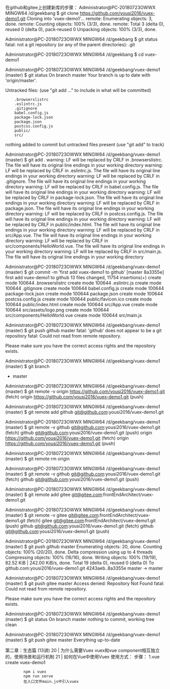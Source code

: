 
在github和gitee上创建新库的步骤：
Administrator@PC-20180723OWWX MINGW64 /d/geekbang
$ git clone https://github.com/yousi2016/vuex-demo1.git
Cloning into 'vuex-demo1'...
remote: Enumerating objects: 3, done.
remote: Counting objects: 100% (3/3), done.
remote: Total 3 (delta 0), reused 0 (delta 0), pack-reused 0
Unpacking objects: 100% (3/3), done.

Administrator@PC-20180723OWWX MINGW64 /d/geekbang
$ git status
fatal: not a git repository (or any of the parent directories): .git

Administrator@PC-20180723OWWX MINGW64 /d/geekbang
$ cd vuex-demo1

Administrator@PC-20180723OWWX MINGW64 /d/geekbang/vuex-demo1 (master)
$ git status
On branch master
Your branch is up to date with 'origin/master'.

Untracked files:
  (use "git add <file>..." to include in what will be committed)

        .browserslistrc
        .eslintrc.js
        .gitignore
        babel.config.js
        package-lock.json
        package.json
        postcss.config.js
        public/
        src/

nothing added to commit but untracked files present (use "git add" to track)

Administrator@PC-20180723OWWX MINGW64 /d/geekbang/vuex-demo1 (master)
$ git add .
warning: LF will be replaced by CRLF in .browserslistrc.
The file will have its original line endings in your working directory
warning: LF will be replaced by CRLF in .eslintrc.js.
The file will have its original line endings in your working directory
warning: LF will be replaced by CRLF in .gitignore.
The file will have its original line endings in your working directory
warning: LF will be replaced by CRLF in babel.config.js.
The file will have its original line endings in your working directory
warning: LF will be replaced by CRLF in package-lock.json.
The file will have its original line endings in your working directory
warning: LF will be replaced by CRLF in package.json.
The file will have its original line endings in your working directory
warning: LF will be replaced by CRLF in postcss.config.js.
The file will have its original line endings in your working directory
warning: LF will be replaced by CRLF in public/index.html.
The file will have its original line endings in your working directory
warning: LF will be replaced by CRLF in src/App.vue.
The file will have its original line endings in your working directory
warning: LF will be replaced by CRLF in src/components/HelloWorld.vue.
The file will have its original line endings in your working directory
warning: LF will be replaced by CRLF in src/main.js.
The file will have its original line endings in your working directory

Administrator@PC-20180723OWWX MINGW64 /d/geekbang/vuex-demo1 (master)
$ git commit -m 'first add vuex-demo1 to github'
[master 8a3355e] first add vuex-demo1 to github
 13 files changed, 11754 insertions(+)
 create mode 100644 .browserslistrc
 create mode 100644 .eslintrc.js
 create mode 100644 .gitignore
 create mode 100644 babel.config.js
 create mode 100644 package-lock.json
 create mode 100644 package.json
 create mode 100644 postcss.config.js
 create mode 100644 public/favicon.ico
 create mode 100644 public/index.html
 create mode 100644 src/App.vue
 create mode 100644 src/assets/logo.png
 create mode 100644 src/components/HelloWorld.vue
 create mode 100644 src/main.js

Administrator@PC-20180723OWWX MINGW64 /d/geekbang/vuex-demo1 (master)
$ git push github master
fatal: 'github' does not appear to be a git repository
fatal: Could not read from remote repository.

Please make sure you have the correct access rights
and the repository exists.

Administrator@PC-20180723OWWX MINGW64 /d/geekbang/vuex-demo1 (master)
$ git branch
* master

Administrator@PC-20180723OWWX MINGW64 /d/geekbang/vuex-demo1 (master)
$ git remote -v
origin  https://github.com/yousi2016/vuex-demo1.git (fetch)
origin  https://github.com/yousi2016/vuex-demo1.git (push)

Administrator@PC-20180723OWWX MINGW64 /d/geekbang/vuex-demo1 (master)
$ git remote add github git@github.com:yousi2016/vuex-demo1.git

Administrator@PC-20180723OWWX MINGW64 /d/geekbang/vuex-demo1 (master)
$ git remote -v
github  git@github.com:yousi2016/vuex-demo1.git (fetch)
github  git@github.com:yousi2016/vuex-demo1.git (push)
origin  https://github.com/yousi2016/vuex-demo1.git (fetch)
origin  https://github.com/yousi2016/vuex-demo1.git (push)

Administrator@PC-20180723OWWX MINGW64 /d/geekbang/vuex-demo1 (master)
$ git remote rm origin

Administrator@PC-20180723OWWX MINGW64 /d/geekbang/vuex-demo1 (master)
$ git remote -v
github  git@github.com:yousi2016/vuex-demo1.git (fetch)
github  git@github.com:yousi2016/vuex-demo1.git (push)

Administrator@PC-20180723OWWX MINGW64 /d/geekbang/vuex-demo1 (master)
$  git remote add gitee git@gitee.com:frontEndArchitect/vuex-demo1.git

Administrator@PC-20180723OWWX MINGW64 /d/geekbang/vuex-demo1 (master)
$ git remote -v
gitee   git@gitee.com:frontEndArchitect/vuex-demo1.git (fetch)
gitee   git@gitee.com:frontEndArchitect/vuex-demo1.git (push)
github  git@github.com:yousi2016/vuex-demo1.git (fetch)
github  git@github.com:yousi2016/vuex-demo1.git (push)

Administrator@PC-20180723OWWX MINGW64 /d/geekbang/vuex-demo1 (master)
$ git push github master
Enumerating objects: 20, done.
Counting objects: 100% (20/20), done.
Delta compression using up to 4 threads
Compressing objects: 100% (16/16), done.
Writing objects: 100% (19/19), 82.52 KiB | 242.00 KiB/s, done.
Total 19 (delta 0), reused 0 (delta 0)
To github.com:yousi2016/vuex-demo1.git
   4243aeb..8a3355e  master -> master

Administrator@PC-20180723OWWX MINGW64 /d/geekbang/vuex-demo1 (master)
$ git push gitee master
Access denied: Repository Not Found
fatal: Could not read from remote repository.

Please make sure you have the correct access rights
and the repository exists.

Administrator@PC-20180723OWWX MINGW64 /d/geekbang/vuex-demo1 (master)
$ git status
On branch master
nothing to commit, working tree clean

Administrator@PC-20180723OWWX MINGW64 /d/geekbang/vuex-demo1 (master)
$ git push gitee master
Everything up-to-date

第二章：生态篇 (13讲)
    20 | 为什么需要Vuex
        vuex和vue component相互独立的，使用场景和运行机制
    21 | 如何在Vue中使用Vuex
        使用方式：
        步骤：
            1.vue create vuex-demo1

            npm i vuex
            npm run serve
            在入口文件main.js中引入vuex



